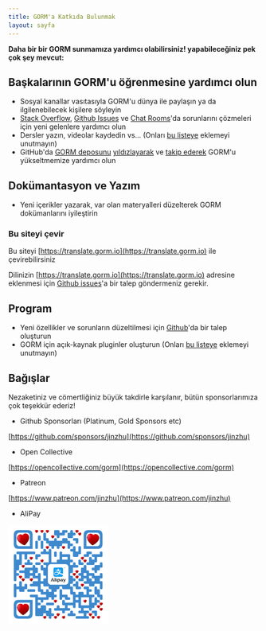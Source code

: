 ```yaml
---
title: GORM'a Katkıda Bulunmak
layout: sayfa
---
```


**Daha bir bir GORM sunmamıza yardımcı olabilirsiniz! yapabileceğiniz pek çok şey mevcut:**

## Başkalarının GORM'u öğrenmesine yardımcı olun

* Sosyal kanallar vasıtasıyla GORM'u dünya ile paylaşın ya da ilgilenebilecek kişilere söyleyin
* [Stack Overflow](https://stackoverflow.com/questions/tagged/go-gorm), [Github Issues](https://github.com/go-gorm/gorm/issues) ve [Chat Rooms](/community.html#Chat)'da sorunlarını çözmeleri için yeni gelenlere yardımcı olun
* Dersler yazın, videolar kaydedin vs... (Onları [bu listeye](/community.html) eklemeyi unutmayın)
* GitHub'da [GORM deposunu](https://github.com/go-gorm/gorm) [yıldızlayarak](https://github.com/go-gorm/gorm/stargazers) ve [takip ederek](https://github.com/go-gorm/gorm/watchers) GORM'u yükseltmemize yardımcı olun

## Dokümantasyon ve Yazım

* Yeni içerikler yazarak, var olan materyalleri düzelterek GORM dokümanlarını iyileştirin

### Bu siteyi çevir

Bu siteyi [https://translate.gorm.io](https://translate.gorm.io) ile çevirebilirsiniz

Dilinizin [https://translate.gorm.io](https://translate.gorm.io) adresine eklenmesi için [Github issues](https://github.com/go-gorm/gorm.io/issues)'a bir talep göndermeniz gerekir.

## Program

* Yeni özellikler ve sorunların düzeltilmesi için [Github](https://github.com/go-gorm/gorm)'da bir talep oluşturun
* GORM için açık-kaynak pluginler oluşturun (Onları [bu listeye](/community.html#Open-Sources) eklemeyi unutmayın)

## Bağışlar

Nezaketiniz ve cömertliğiniz büyük takdirle karşılanır, bütün sponsorlarımıza çok teşekkür ederiz!

* Github Sponsorları (Platinum, Gold Sponsors etc)

[https://github.com/sponsors/jinzhu](https://github.com/sponsors/jinzhu)

* Open Collective

[https://opencollective.com/gorm](https://opencollective.com/gorm)

* Patreon

[https://www.patreon.com/jinzhu](https://www.patreon.com/jinzhu)

* AliPay

![使用支付宝捐款](/sponsors-imgs/alipay.png "使用支付宝捐款")

<br>
